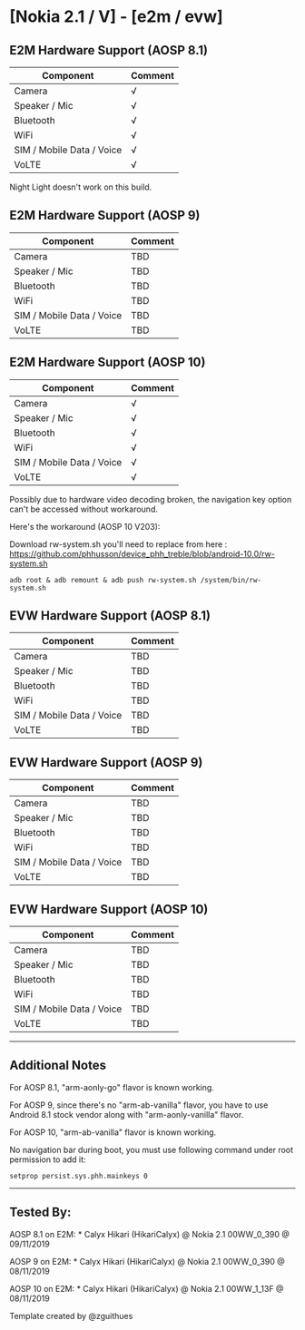 # [Nokia 2.1 / V] - [e2m / evw]

## E2M Hardware Support (AOSP 8.1)

| Component                 |      Comment                                              |
|---------------------------|-----------------------------------------------------------|
| Camera                    | √                                                         |
| Speaker / Mic             | √                                                         |
| Bluetooth                 | √                                                         |
| WiFi                      | √                                                         |
| SIM / Mobile Data / Voice | √                                                         |
| VoLTE                     | √                                                         |

Night Light doesn't work on this build.

## E2M Hardware Support (AOSP 9)

| Component                 |      Comment                                              |
|---------------------------|-----------------------------------------------------------|
| Camera                    | TBD                                                         |
| Speaker / Mic             | TBD                                                         |
| Bluetooth                 | TBD                                                         |
| WiFi                      | TBD                                                         |
| SIM / Mobile Data / Voice | TBD                                                         |
| VoLTE                     | TBD                                                         |

## E2M Hardware Support (AOSP 10)

| Component                 |      Comment                                              |
|---------------------------|-----------------------------------------------------------|
| Camera                    | √                                                         |
| Speaker / Mic             | √                                                         |
| Bluetooth                 | √                                                         |
| WiFi                      | √                                                         |
| SIM / Mobile Data / Voice | √                                                         |
| VoLTE                     | √                                                         |

Possibly due to hardware video decoding broken, the navigation key option can't be accessed without workaround.

Here's the workaround (AOSP 10 V203):

Download rw-system.sh you'll need to replace from here : https://github.com/phhusson/device_phh_treble/blob/android-10.0/rw-system.sh

`adb root & adb remount & adb push rw-system.sh /system/bin/rw-system.sh`

## EVW Hardware Support (AOSP 8.1)

| Component                 |      Comment                                              |
|---------------------------|-----------------------------------------------------------|
| Camera                    | TBD                                                         |
| Speaker / Mic             | TBD                                                         |
| Bluetooth                 | TBD                                                         |
| WiFi                      | TBD                                                         |
| SIM / Mobile Data / Voice | TBD                                                         |
| VoLTE                     | TBD                                                         |

## EVW Hardware Support (AOSP 9)

| Component                 |      Comment                                              |
|---------------------------|-----------------------------------------------------------|
| Camera                    | TBD                                                         |
| Speaker / Mic             | TBD                                                         |
| Bluetooth                 | TBD                                                         |
| WiFi                      | TBD                                                         |
| SIM / Mobile Data / Voice | TBD                                                         |
| VoLTE                     | TBD                                                         |

## EVW Hardware Support (AOSP 10)

| Component                 |      Comment                                              |
|---------------------------|-----------------------------------------------------------|
| Camera                    | TBD                                                         |
| Speaker / Mic             | TBD                                                         |
| Bluetooth                 | TBD                                                         |
| WiFi                      | TBD                                                         |
| SIM / Mobile Data / Voice | TBD                                                         |
| VoLTE                     | TBD                                                         |
***
## Additional Notes

For AOSP 8.1, "arm-aonly-go" flavor is known working.

For AOSP 9, since there's no "arm-ab-vanilla" flavor, you have to use Android 8.1 stock vendor along with "arm-aonly-vanilla" flavor.

For AOSP 10, "arm-ab-vanilla" flavor is known working.

No navigation bar during boot, you must use following command under root permission to add it:

`setprop persist.sys.phh.mainkeys 0`

***


## Tested By:

AOSP 8.1 on E2M: * Calyx Hikari (HikariCalyx) @ Nokia 2.1 00WW_0_390 @ 09/11/2019

AOSP 9 on E2M: * Calyx Hikari (HikariCalyx) @ Nokia 2.1 00WW_0_390 @ 08/11/2019

AOSP 10 on E2M: * Calyx Hikari (HikariCalyx) @ Nokia 2.1 00WW_1_13F @ 08/11/2019


Template created by @zguithues